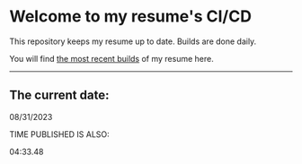 # Welcome to my resume's CI/CD
This repository keeps my resume up to date. Builds are done daily.
  
You will find [the most recent builds](output/) of my resume here.
* * *
 
## The current date:  
 08/31/2023 
   
  
  
 TIME PUBLISHED IS ALSO: 
  
 04:33.48 
  
  
